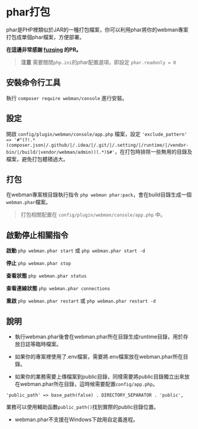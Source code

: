 # phar打包

phar是PHP裡類似於JAR的一種打包檔案，你可以利用phar將你的webman專案打包成單個phar檔案，方便部署。

**在這邊非常感謝 [fuzqing](https://github.com/fuzqing) 的PR。**

> **注意**
> 需要關閉`php.ini`的phar配置選項，即設定 `phar.readonly = 0`

## 安裝命令行工具
執行 `composer require webman/console` 進行安裝。

## 設定
開啟 `config/plugin/webman/console/app.php` 檔案，設定 `'exclude_pattern'   => '#^(?!.*(composer.json|/.github/|/.idea/|/.git/|/.setting/|/runtime/|/vendor-bin/|/build/|vendor/webman/admin))(.*)$#'`，在打包時排除一些無用的目錄及檔案，避免打包體積過大。

## 打包
在webman專案根目錄執行指令 `php webman phar:pack`，會在build目錄生成一個`webman.phar`檔案。

> 打包相關配置在 `config/plugin/webman/console/app.php` 中。

## 啟動停止相關指令
**啟動**
`php webman.phar start` 或 `php webman.phar start -d`

**停止**
`php webman.phar stop`

**查看狀態**
`php webman.phar status`

**查看連線狀態**
`php webman.phar connections`

**重啟**
`php webman.phar restart` 或 `php webman.phar restart -d`

## 說明
* 執行webman.phar後會在webman.phar所在目錄生成runtime目錄，用於存放日誌等臨時檔案。

* 如果你的專案裡使用了.env檔案，需要將.env檔案放在webman.phar所在目錄。

* 如果你的業務需要上傳檔案到public目錄，同樣需要將public目錄獨立出來放在webman.phar所在目錄，這時候需要配置`config/app.php`。
```
'public_path' => base_path(false) . DIRECTORY_SEPARATOR . 'public',
```
業務可以使用輔助函數`public_path()`找到實際的public目錄位置。

* webman.phar不支援在Windows下啟用自定義進程。